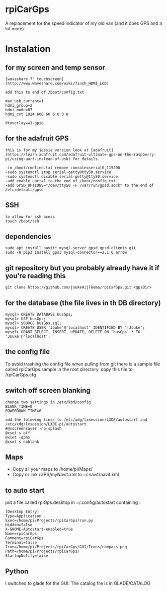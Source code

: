 # rpiCarGps
A replacement for the speed indicator of my old van (and it does GPS and a lot more)

# Instalation

## for my screen and temp sensor
	[waveshare 7" touchscreen](http://www.waveshare.com/wiki/7inch_HDMI_LCD)

	add this to end of /boot/config.txt

	max_usb_current=1
	hdmi_group=2
	hdmi_mode=87
	hdmi_cvt 1024 600 60 6 0 0 0
	
	dtoverlay=w1-gpio
	
## for the adafruit GPS

	this is for my jessie version look at [adafruit](https://learn.adafruit.com/adafruit-ultimate-gps-on-the-raspberry-pi/using-uart-instead-of-usb) for details.
	
	-in /boot/cmdline.txt remove console=serial0,115200
	-sudo systemctl stop serial-getty@ttyS0.service
	-sudo systemctl disable serial-getty@ttyS0.service
	-add enable_uart=1 to the end of /boot/config.txt
	-add GPSD_OPTIONS="/dev/ttyS0 -F /var/run/gpsd.sock" to the end of /etc/default/gpsd
	
## SSH

	to allow for ssh acess
	touch /boot/ssh

## dependencies
	sudo apt install navit* mysql-server gpsd gpsd-clients git
	sudo -H pip3 install gps3 mysql-connector==2.1.6 arrow
	
## git repository but you probably already have it if you're reading this

``` script
git clone https://github.com/joukeHijlkema/rpiCarGps.git <gpsDir>
```

## for the database (the file lives in th DB directory)
	mysql> CREATE DATABASE busGps;
	mysql> USE busGps;
	mysql> SOURCE busGps.sql;
	mysql> CREATE USER 'Jouke'@'localhost' IDENTIFIED BY '!Jouke';
	mysql> GRANT SELECT, INSERT, UPDATE, DELETE ON `busGps`.* TO 'Jouke'@'localhost';

## the config file
To avoid trashing the config file when pulling from git there is a sample file called rpiCarGps.sample in the root directory.
copy this file to <gpsDir>/rpiCarGps.cfg


## switch off screen blanking
	change two settings in /etc/kbd/config 
	BLANK_TIME=0
	POWERDOWN_TIME=0

	add the folowing lines to /etc/xdg/lxsession/LXDE/autostart and /etc/xdg/lxsession/LXDE-pi/autostart
	#@xscreensaver -no-splash
	@xset s off
	@xset -dpms
	@xset s noblank

## Maps
- Copy all your maps to /home/pi/Maps/
- Copy or link <gpsDir>/GPS/myNavit.xml to ~/.navit/navit.xml

## to auto start
put a file called rpiGps.desktop in ~/.config/autostart containing :


``` script
[Desktop Entry]
Type=Application
Exec=/home/pi/Projects/rpiCarGps/run.py
Hidden=false
X-GNOME-Autostart-enabled=true
Name=rpiCarGps
Comment=rpiCarGps
Terminal=false
Icon=/home/pi/Projects/rpiCarGps/GUI/Icons/compass.png
Path=/home/pi/Projects/rpiCarGps/
StartupNotify=false
```

## Python
I switched to glade for the GUI. The catalog file is in GLADE/CATALOG
